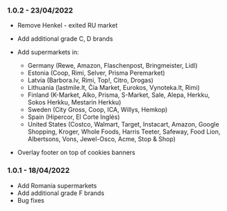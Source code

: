 ### 1.0.2 - 23/04/2022

- Remove Henkel - exited RU market
- Add additional grade C, D brands
- Add supermarkets in:

  - Germany (Rewe, Amazon, Flaschenpost, Bringmeister, Lidl)
  - Estonia (Coop, Rimi, Selver, Prisma Peremarket)
  - Latvia (Barbora.lv, Rimi, Top!, Citro, Drogas)
  - Lithuania (lastmile.lt, Čia Market, Eurokos, Vynoteka.lt, Rimi)
  - Finland (K-Market, Alko, Prisma, S-Market, Sale, Alepa, Herkku, Sokos Herkku, Mestarin Herkku)
  - Sweden (City Gross, Coop, ICA, Willys, Hemkop)
  - Spain (Hipercor, El Corte Inglés)
  - United States (Costco, Walmart, Target, Instacart, Amazon, Google Shopping, Kroger, Whole Foods, Harris Teeter, Safeway, Food Lion, Albertsons, Vons, Jewel-Osco, Acme, Stop & Shop)

- Overlay footer on top of cookies banners

### 1.0.1 - 18/04/2022

- Add Romania supermarkets
- Add additional grade F brands
- Bug fixes
